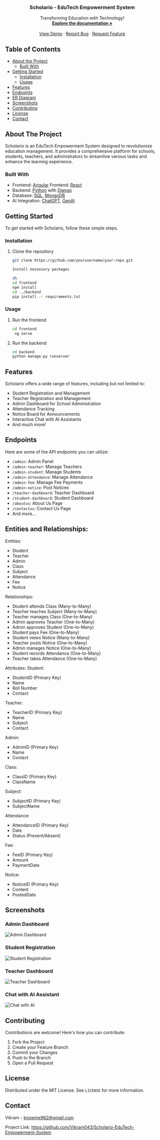 <!-- PROJECT LOGO -->
<p align="center">
  <h3 align="center">Scholario - EduTech Empowerment System</h3>
  <p align="center">
    Transforming Education with Technology!
    <br />
    <a href="#"><strong>Explore the documentation »</strong></a>
    <br />
    <br />
    <a href="https://yourprojectdemo.link/">View Demo</a>
    ·
    <a href="https://github.com/yourusername/your-repo">Report Bug</a>
    ·
    <a href="https://github.com/yourusername/your-repo">Request Feature</a>
  </p>
</p>

<!-- TABLE OF CONTENTS -->
## Table of Contents

* [About the Project](#about-the-project)
  * [Built With](#built-with)
* [Getting Started](#getting-started)
  * [Installation](#installation)
  * [Usage](#usage)
* [Features](#features)
* [Endpoints](#endpoints)
* [ER Diagram](#entities-and-relationships)  
* [Screenshots](#screenshots)
* [Contributing](#contributing)
* [License](#license)
* [Contact](#contact)

<!-- ABOUT THE PROJECT -->
## About The Project

Scholario is an EduTech Empowerment System designed to revolutionize education management. It provides a comprehensive platform for schools, students, teachers, and administrators to streamline various tasks and enhance the learning experience.

### Built With

* Frontend: [Angular](https://angular.io/) Frontend: [React](https://reactjs.org/)
* Backend: [Python](https://www.python.org/) with [Django](https://www.djangoproject.com/)
* Database: [SQL](https://www.sql.org/), [MongoDB](https://www.mongodb.com/)
* AI Integration: [ChatGPT](https://openai.com/), [GenAI](https://genai.com/)

<!-- GETTING STARTED -->
## Getting Started

To get started with Scholario, follow these simple steps.

### Installation

1. Clone the repository
   ```sh
   git clone https://github.com/yourusername/your-repo.git

   Install necessary packages

   sh
   cd frontend
   npm install
   cd ../backend
   pip install -r requirements.txt

### Usage

1. Run the frontend
   ```sh
   cd frontend
    ng serve


2. Run the backend
   ```sh
   cd backend
   python manage.py runserver

<!-- FEATURES -->
## Features

Scholario offers a wide range of features, including but not limited to:

- Student Registration and Management
- Teacher Registration and Management
- Admin Dashboard for School Administration
- Attendance Tracking
- Notice Board for Announcements
- Interactive Chat with AI Assistants
- And much more!

<!-- ENDPOINTS -->
## Endpoints

Here are some of the API endpoints you can utilize:

- `/admin`: Admin Panel
- `/admin-teacher`: Manage Teachers
- `/admin-student`: Manage Students
- `/admin-attendance`: Manage Attendance
- `/admin-fee`: Manage Fee Payments
- `/admin-notice`: Post Notices
- `/teacher-dashboard`: Teacher Dashboard
- `/student-dashboard`: Student Dashboard
- `/aboutus`: About Us Page
- `/contactus`: Contact Us Page
- And more...

## Entities and Relationships:

Entities:
- Student
- Teacher
- Admin
- Class
- Subject
- Attendance
- Fee
- Notice

Relationships:
- Student attends Class (Many-to-Many)
- Teacher teaches Subject (Many-to-Many)
- Teacher manages Class (One-to-Many)
- Admin approves Teacher (One-to-Many)
- Admin approves Student (One-to-Many)
- Student pays Fee (One-to-Many)
- Student views Notice (Many-to-Many)
- Teacher posts Notice (One-to-Many)
- Admin manages Notice (One-to-Many)
- Student records Attendance (One-to-Many)
- Teacher takes Attendance (One-to-Many)

Attributes:
Student:
- StudentID (Primary Key)
- Name
- Roll Number
- Contact

Teacher:
- TeacherID (Primary Key)
- Name
- Subject
- Contact

Admin:
- AdminID (Primary Key)
- Name
- Contact

Class:
- ClassID (Primary Key)
- ClassName

Subject:
- SubjectID (Primary Key)
- SubjectName

Attendance:
- AttendanceID (Primary Key)
- Date
- Status (Present/Absent)

Fee:
- FeeID (Primary Key)
- Amount
- PaymentDate

Notice:
- NoticeID (Primary Key)
- Content
- PostedDate


<!-- SCREENSHOTS -->
## Screenshots
### Admin Dashboard
![Admin Dashboard](https://yourprojectdemo.link/screenshots/admin-dashboard.png)
</br>
### Student Registration
![Student Registration](https://yourprojectdemo.link/screenshots/student-registration.png)
</br>
### Teacher Dashboard
![Teacher Dashboard](https://yourprojectdemo.link/screenshots/teacher-dashboard.png)
</br>
### Chat with AI Assistant
![Chat with AI](https://yourprojectdemo.link/screenshots/chat-with-ai.png)

<!-- CONTRIBUTING -->
## Contributing

Contributions are welcome! Here's how you can contribute:

1. Fork the Project
2. Create your Feature Branch
3. Commit your Changes
4. Push to the Branch
5. Open a Pull Request

<!-- LICENSE -->
## License

Distributed under the MIT License. See `LICENSE` for more information.

<!-- CONTACT -->
## Contact

Vikram - knowme962@gmail.com

Project Link: https://github.com/Vikram043/Scholario-EduTech-Empowerment-System


